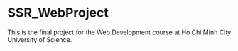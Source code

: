 # SSR_WebProject
This is the final project for the Web Development course at Ho Chi Minh City University of Science.
